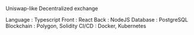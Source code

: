Uniswap-like Decentralized exchange 

Language : Typescript
Front : React
Back : NodeJS
Database : PostgreSQL
Blockchain : Polygon, Solidity
CI/CD : Docker, Kubernetes
